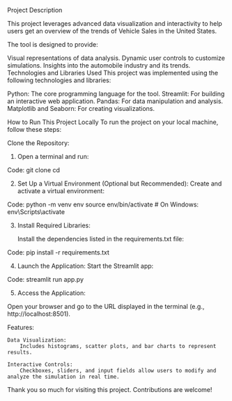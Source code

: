 Project Description

This project leverages advanced data visualization and interactivity to help users get an overview of the trends of Vehicle Sales in the United States. 

The tool is designed to provide:

Visual representations of data analysis.
Dynamic user controls to customize simulations.
Insights into the automobile industry and its trends.
Technologies and Libraries Used
This project was implemented using the following technologies and libraries:

Python: The core programming language for the tool.
Streamlit: For building an interactive web application.
Pandas: For data manipulation and analysis.
Matplotlib and Seaborn: For creating visualizations.

How to Run This Project Locally
To run the project on your local machine, follow these steps:

Clone the Repository:

1. Open a terminal and run:

Code:
git clone <repository-url>
cd <repository-folder>

2. Set Up a Virtual Environment (Optional but Recommended):
    Create and activate a virtual environment:

Code:
python -m venv env
source env/bin/activate  # On Windows: env\Scripts\activate

3. Install Required Libraries:

    Install the dependencies listed in the requirements.txt file:

Code:
pip install -r requirements.txt

4. Launch the Application:
    Start the Streamlit app:

Code:
streamlit run app.py

5. Access the Application:

Open your browser and go to the URL displayed in the terminal (e.g., http://localhost:8501).

Features:

    Data Visualization:
        Includes histograms, scatter plots, and bar charts to represent results.

    Interactive Controls:
        Checkboxes, sliders, and input fields allow users to modify and analyze the simulation in real time.


Thank you so much for visiting this project. Contributions are welcome!
